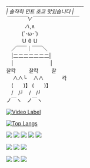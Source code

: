 __________________________________<br/>
| 솔직히 민트 초코 맛있습니다 |<br/>
￣￣￣￣∨￣￣￣￣￣￣￣￣￣<br/>
    　　 ∧_,∧<br/>
　　　(`･ω･´)<br/>
　　　Ｕ θ Ｕ<br/>
　／￣￣｜￣￣＼<br/>
 |二二二二二二二|<br/>
 |　　　 　 　 |<br/>
찰칵         찰칵     찰<br/>
   ∧∧└ 　∧∧        칵<br/>
  　(　　)】 (　　)】<br/>
　/　/┘　/　/┘<br/>
ノ￣ヽ　ノ￣ヽ<br/>  

[![Video Label](http://img.youtube.com/vi/T4-oW3EU-i0/0.jpg)](https://youtu.be/T4-oW3EU-i0)

[![Top Langs](https://github-readme-stats.vercel.app/api/top-langs/?username=MainUps&layout=compact)](https://github.com/MainUps/github-readme-stats)  

<img src="https://img.shields.io/badge/C-A8B9CC?style=flat&logo=C&logoColor=white"/> <img src="https://img.shields.io/badge/C++-00599C?style=flat&logo=cplusplus&logoColor=white"/> <img src="https://img.shields.io/badge/python-3776AB?style=flat&logo=python&logoColor=white"/>  <img src="https://img.shields.io/badge/android-3DDC84?style=flat&logo=android&logoColor=white"/> <img src="https://img.shields.io/badge/GNU bash-EAA25?style=flat&logo=gnubash&logoColor=white"/>  

<img src="https://img.shields.io/badge/Linux-FCC624?style=flat&logo=linux&logoColor=white"/> <img src="https://img.shields.io/badge/ubuntu-E95420?style=flat&logo=ubuntu&logoColor=white"/> <img src="https://img.shields.io/badge/Kali Linux-557C94?style=flat&logo=kalilinux&logoColor=white"/>

<img src="https://img.shields.io/badge/Cisco Network-1BA0D7?style=flat&logo=cisco&logoColor=white"/> <img src="https://img.shields.io/badge/mariaDB-003545?style=flat&logo=mariadb&logoColor=white"/> <img src="https://img.shields.io/badge/Arduino-00878F?style=flat&logo=arduino&logoColor=white"/>  
